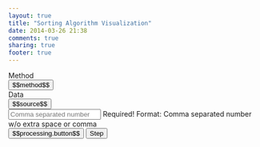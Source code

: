 ```yaml
---
layout: true
title: "Sorting Algorithm Visualization"
date: 2014-03-26 21:38
comments: true
sharing: true
footer: true
---
```


<link rel="stylesheet" type="text/css" href="{{ root_url }}/algorithm/css/bootstrap.css"/> <link rel="stylesheet" type="text/css" href="{{ root_url }}/algorithm/css/sorting.css"/> <script src="{{ root_url }}/algorithm/js/angular.js"></script> <script src="{{ root_url }}/algorithm/js/angular-sanitize.js"></script> <script src="{{ root_url }}/algorithm/js/ui-bootstrap-tpls-0.10.0.js"></script> <script src="{{ root_url }}/algorithm/js/alg.js"></script> <form name="myForm" class="form-horizontal" ng-app="SortAlg" ng-controller="SortCtrl"> <div class="form-group"> <label class="col-sm-2 control-label">Method</label> <div class="col-sm-10"> <button ng-repeat="method in sortingMethods.options" type="button" class="btn btn-sm btn-success" ng-model="sortingMethods.selected" btn-radio="'$$method$$'" ng-click="changeAlg(method)">$$method$$</button> </div> </div> <div class="form-group"> <label class="col-sm-2 control-label">Data</label> <div class="col-sm-4"> <button ng-repeat="source in dataSource.options" type="button" class="btn btn-info btn-sm" ng-model="dataSource.selected" btn-radio="'$$source$$'" ng-click="changeSource(source)">$$source$$</button> </div> <div class="col-sm-6" ng-class="{'has-error': myForm.data.$invalid}"> <input type="text" name="data" class="form-control" id="sortSource" placeholder="Comma separated number" ng-model="sortSource" required ng-pattern="/^[0-9]+(,[0-9]+)*$/" ng-change="updateSortData(sortSource)"> <span class="help-block" ng-show="myForm.data.$error.required">Required!</span> <span class="help-block" ng-show="myForm.data.$error.pattern">Format: Comma separated number w/o extra space or comma</span> </div> </div> <div class="form-group"> <div class="col-sm-offset-2 col-sm-10"> <button class="btn btn-sm btn-danger" ng-model="processing.button" ng-click="start(processing.button)" btn-checkbox btn-checkbox-false="'Start'" btn-checkbox-true="'Stop'">$$processing.button$$</button> <button class="btn btn-sm btn-warning" ng-click="step()">Step</button> </div> </div> <div class="form-group"> <div class="col-sm-offset-2 col-sm-6"> <bar-chart dataset="sortData"/> </div> <div class="col-sm-2"> <bar-legends legends="legends"/> </div> </div> <div class="form-group"> <div class="col-sm-offset-2 col-sm-10"> <pre ng-bind-html="processing.tips" style="height: 60px"></pre> </div> </div><div class="form-group"> <div class="col-sm-offset-2 col-sm-10"> <pre ng-bind-html="trustedCode(algText)"></pre> </div> </div> </form>
